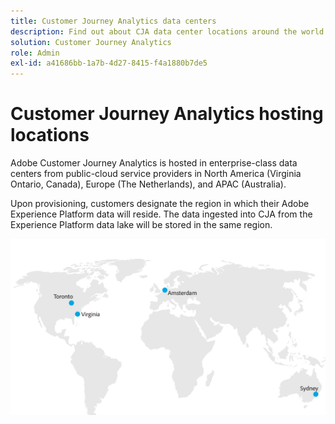 ```yaml
---
title: Customer Journey Analytics data centers
description: Find out about CJA data center locations around the world.
solution: Customer Journey Analytics
role: Admin
exl-id: a41686bb-1a7b-4d27-8415-f4a1880b7de5
---
```

# Customer Journey Analytics hosting locations

Adobe Customer Journey Analytics is hosted in enterprise-class data centers from public-cloud service providers in North America (Virginia Ontario, Canada), Europe (The Netherlands), and APAC (Australia).

Upon provisioning, customers designate the region in which their Adobe Experience Platform data will reside. The data ingested into CJA from the Experience Platform data lake will be stored in the same region.

![CJA data centers](assets/data-centers.png)
